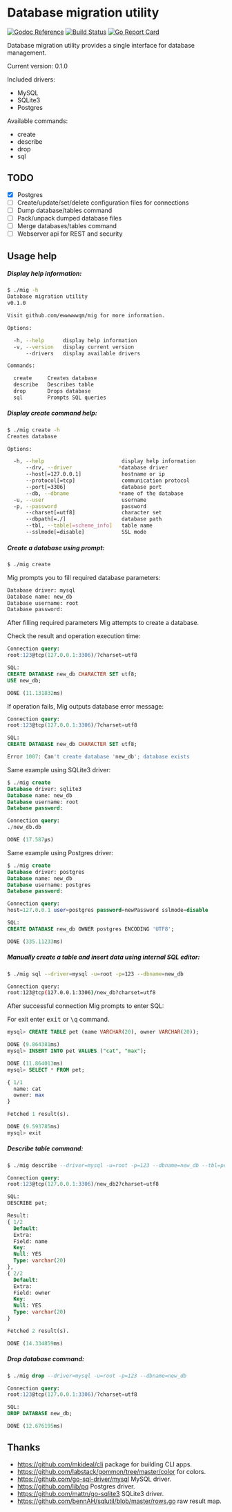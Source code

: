 # Database migration utility

[![Godoc Reference][godoc-img]][godoc]
[![Build Status][ci-img]][ci]
[![Go Report Card][goreportcard-img]][goreportcard]

Database migration utility provides a single interface for database management.

Current version: 0.1.0

Included drivers:
* MySQL
* SQLite3
* Postgres

Available commands:
* create
* describe
* drop
* sql

## TODO
- [x] Postgres
- [ ] Create/update/set/delete configuration files for connections
- [ ] Dump database/tables command
- [ ] Pack/unpack dumped database files
- [ ] Merge databases/tables command
- [ ] Webserver api for REST and security

## Usage help

##### Display help information:

```sh
$ ./mig -h
Database migration utility
v0.1.0

Visit github.com/ewwwwwqm/mig for more information.

Options:

  -h, --help      display help information
  -v, --version   display current version
      --drivers   display available drivers

Commands:

  create     Creates database
  describe   Describes table
  drop       Drops database
  sql        Prompts SQL queries
```

##### Display create command help:

```sh
$ ./mig create -h
Creates database

Options:

  -h, --help                         display help information
      --drv, --driver               *database driver
      --host[=127.0.0.1]             hostname or ip
      --protocol[=tcp]               communication protocol
      --port[=3306]                  database port
      --db, --dbname                *name of the database
  -u, --user                         username
  -p, --password                     password
      --charset[=utf8]               character set
      --dbpath[=./]                  database path
      --tbl, --table[=scheme_info]   table name
      --sslmode[=disable]            SSL mode
```

##### Create a database using prompt:

```sh
$ ./mig create
```

Mig prompts you to fill required database parameters:

```sh
Database driver: mysql
Database name: new_db
Database username: root
Database password:
```

After filling required parameters Mig attempts to create a database.

Check the result and operation execution time:

```sql
Connection query:
root:123@tcp(127.0.0.1:3306)/?charset=utf8

SQL:
CREATE DATABASE new_db CHARACTER SET utf8;
USE new_db;

DONE (11.131832ms)
```

If operation fails, Mig outputs database error message:

```sql
Connection query:
root:123@tcp(127.0.0.1:3306)/?charset=utf8

SQL:
CREATE DATABASE new_db CHARACTER SET utf8;

Error 1007: Can't create database 'new_db'; database exists
```

Same example using SQLite3 driver:

```sql
$ ./mig create
Database driver: sqlite3
Database name: new_db
Database username: root
Database password:

Connection query:
./new_db.db

DONE (17.587µs)
```

Same example using Postgres driver:

```sql
$ ./mig create
Database driver: postgres
Database name: new_db
Database username: postgres
Database password:

Connection query:
host=127.0.0.1 user=postgres password=newPassword sslmode=disable

SQL:
CREATE DATABASE new_db OWNER postgres ENCODING 'UTF8';

DONE (335.11233ms)
```

##### Manually create a table and insert data using internal SQL editor:

```sh
$ ./mig sql --driver=mysql -u=root -p=123 --dbname=new_db

Connection query:
root:123@tcp(127.0.0.1:3306)/new_db?charset=utf8
```

After successful connection Mig prompts to enter SQL:

For exit enter <kbd>exit</kbd> or <kbd>\q</kbd> command.

```sql
mysql> CREATE TABLE pet (name VARCHAR(20), owner VARCHAR(20));

DONE (9.864381ms)
mysql> INSERT INTO pet VALUES ("cat", "max");

DONE (11.864013ms)
mysql> SELECT * FROM pet;

{ 1/1
  name: cat
  owner: max
}

Fetched 1 result(s).

DONE (9.593785ms)
mysql> exit
```

##### Describe table command:
```sql
$ ./mig describe --driver=mysql -u=root -p=123 --dbname=new_db --tbl=pet

Connection query:
root:123@tcp(127.0.0.1:3306)/new_db2?charset=utf8

SQL:
DESCRIBE pet;

Result:
{ 1/2
  Default:
  Extra:
  Field: name
  Key:
  Null: YES
  Type: varchar(20)
},
{ 2/2
  Default:
  Extra:
  Field: owner
  Key:
  Null: YES
  Type: varchar(20)
}

Fetched 2 result(s).

DONE (14.334859ms)

```

##### Drop database command:

```sql
$ ./mig drop --driver=mysql -u=root -p=123 --dbname=new_db

Connection query:
root:123@tcp(127.0.0.1:3306)/?charset=utf8

SQL:
DROP DATABASE new_db;

DONE (12.676195ms)
```

## Thanks
* https://github.com/mkideal/cli package for building CLI apps.
* https://github.com/labstack/gommon/tree/master/color for colors.
* https://github.com/go-sql-driver/mysql MySQL driver.
* https://github.com/lib/pq Postgres driver.
* https://github.com/mattn/go-sqlite3 SQLite3 driver.
* https://github.com/bennAH/sqlutil/blob/master/rows.go raw result map.

[godoc]: http://godoc.org/github.com/ewwwwwqm/mig
[godoc-img]: https://godoc.org/github.com/ewwwwwqm/mig?status.svg
[ci-img]: https://travis-ci.org/ewwwwwqm/mig.svg?branch=master
[cov-img]: https://coveralls.io/repos/github/ewwwwwqm/migbadge.svg?branch=master
[ci]: https://travis-ci.org/ewwwwwqm/mig
[cov]: https://coveralls.io/github/ewwwwwqm/mig?branch=master
[goreportcard-img]: https://goreportcard.com/badge/github.com/ewwwwwqm/mig
[goreportcard]: https://goreportcard.com/report/github.com/ewwwwwqm/mig
